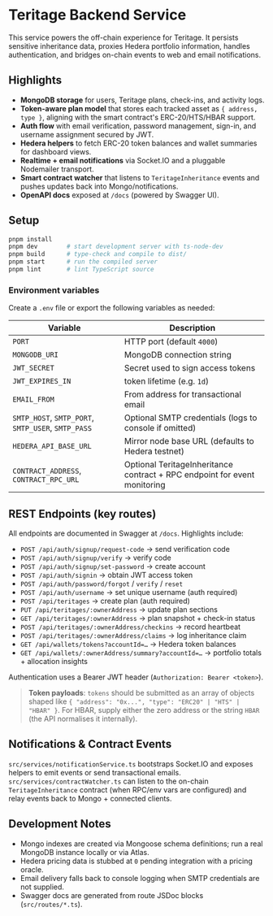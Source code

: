 # Teritage Backend Service

This service powers the off-chain experience for Teritage. It persists sensitive inheritance data, proxies Hedera portfolio information, handles authentication, and bridges on-chain events to web and email notifications.

## Highlights

- **MongoDB storage** for users, Teritage plans, check-ins, and activity logs.
- **Token-aware plan model** that stores each tracked asset as `{ address, type }`, aligning with the smart contract's ERC-20/HTS/HBAR support.
- **Auth flow** with email verification, password management, sign-in, and username assignment secured by JWT.
- **Hedera helpers** to fetch ERC-20 token balances and wallet summaries for dashboard views.
- **Realtime + email notifications** via Socket.IO and a pluggable Nodemailer transport.
- **Smart contract watcher** that listens to `TeritageInheritance` events and pushes updates back into Mongo/notifications.
- **OpenAPI docs** exposed at `/docs` (powered by Swagger UI).

## Setup

```bash
pnpm install
pnpm dev        # start development server with ts-node-dev
pnpm build      # type-check and compile to dist/
pnpm start      # run the compiled server
pnpm lint       # lint TypeScript source
```

### Environment variables

Create a `.env` file or export the following variables as needed:

| Variable | Description |
| --- | --- |
| `PORT` | HTTP port (default `4000`) |
| `MONGODB_URI` | MongoDB connection string |
| `JWT_SECRET` | Secret used to sign access tokens |
| `JWT_EXPIRES_IN` | token lifetime (e.g. `1d`) |
| `EMAIL_FROM` | From address for transactional email |
| `SMTP_HOST`, `SMTP_PORT`, `SMTP_USER`, `SMTP_PASS` | Optional SMTP credentials (logs to console if omitted) |
| `HEDERA_API_BASE_URL` | Mirror node base URL (defaults to Hedera testnet) |
| `CONTRACT_ADDRESS`, `CONTRACT_RPC_URL` | Optional TeritageInheritance contract + RPC endpoint for event monitoring |

## REST Endpoints (key routes)

All endpoints are documented in Swagger at `/docs`. Highlights include:

- `POST /api/auth/signup/request-code` → send verification code
- `POST /api/auth/signup/verify` → verify code
- `POST /api/auth/signup/set-password` → create account
- `POST /api/auth/signin` → obtain JWT access token
- `POST /api/auth/password/forgot` / `verify` / `reset`
- `POST /api/auth/username` → set unique username (auth required)
- `POST /api/teritages` → create plan (auth required)
- `PUT /api/teritages/:ownerAddress` → update plan sections
- `GET /api/teritages/:ownerAddress` → plan snapshot + check-in status
- `POST /api/teritages/:ownerAddress/checkins` → record heartbeat
- `POST /api/teritages/:ownerAddress/claims` → log inheritance claim
- `GET /api/wallets/tokens?accountId=…` → Hedera token balances
- `GET /api/wallets/:ownerAddress/summary?accountId=…` → portfolio totals + allocation insights

Authentication uses a Bearer JWT header (`Authorization: Bearer <token>`).

> **Token payloads**: `tokens` should be submitted as an array of objects shaped like `{ "address": "0x...", "type": "ERC20" | "HTS" | "HBAR" }`. For HBAR, supply either the zero address or the string `HBAR` (the API normalises it internally).

## Notifications & Contract Events

`src/services/notificationService.ts` bootstraps Socket.IO and exposes helpers to emit events or send transactional emails. `src/services/contractWatcher.ts` can listen to the on-chain `TeritageInheritance` contract (when RPC/env vars are configured) and relay events back to Mongo + connected clients.

## Development Notes

- Mongo indexes are created via Mongoose schema definitions; run a real MongoDB instance locally or via Atlas.
- Hedera pricing data is stubbed at `0` pending integration with a pricing oracle.
- Email delivery falls back to console logging when SMTP credentials are not supplied.
- Swagger docs are generated from route JSDoc blocks (`src/routes/*.ts`).
